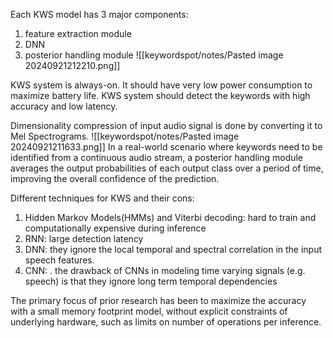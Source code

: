 Each KWS model has 3 major components: 
1. feature extraction module
2. DNN
3. posterior handling module
![[keywordspot/notes/Pasted image 20240921212210.png]]

KWS system is always-on.
It should have very low power consumption to maximize battery life.
KWS system should detect the keywords with high accuracy and low latency.

Dimensionality compression of input audio signal is done by converting it to Mel Spectrograms.
![[keywordspot/notes/Pasted image 20240921211633.png]]
In a real-world scenario where keywords need to be identified from a continuous audio stream, a posterior handling module averages the output probabilities of each output class over a period of time, improving the overall confidence of the prediction.

Different techniques for KWS and their cons:
1. Hidden Markov Models(HMMs) and Viterbi decoding: hard to train and computationally expensive during inference
2. RNN: large detection latency
3. DNN: they ignore the local temporal and spectral correlation in the input speech features.
4. CNN: . the drawback of CNNs in modeling time varying signals (e.g. speech) is that they ignore long term temporal dependencies

The primary focus of prior research has been to maximize the accuracy with a small memory footprint model, without explicit constraints of underlying hardware, such as limits on number of operations per inference.


